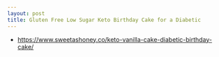```yaml
---
layout: post
title: Gluten Free Low Sugar Keto Birthday Cake for a Diabetic
---
```

* https://www.sweetashoney.co/keto-vanilla-cake-diabetic-birthday-cake/